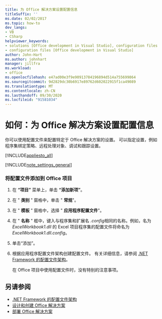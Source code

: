 ```yaml
---
title: 为 Office 解决方案设置配置信息
titleSuffix: ''
ms.date: 02/02/2017
ms.topic: how-to
dev_langs:
- VB
- CSharp
helpviewer_keywords:
- solutions [Office development in Visual Studio], configuration files
- configuration files [Office development in Visual Studio]
author: John-Hart
ms.author: johnhart
manager: jillfra
ms.workload:
- office
ms.openlocfilehash: e47ad00e3f9e90913784196894d514a755699864
ms.sourcegitcommit: 9d2829dc30b6917e89762d602022915f1ca49089
ms.translationtype: MT
ms.contentlocale: zh-CN
ms.lasthandoff: 09/30/2020
ms.locfileid: "91581034"
---
```

# <a name="how-to-set-up-configuration-information-for-an-office-solution"></a>如何：为 Office 解决方案设置配置信息
  你可以使用配置文件来配置特定于 Office 解决方案的设置。 可以指定设置，例如程序集绑定策略、远程处理对象、调试和跟踪设置。

 [!INCLUDE[appliesto_all](../vsto/includes/appliesto-all-md.md)]

 [!INCLUDE[note_settings_general](../sharepoint/includes/note-settings-general-md.md)]

### <a name="to-add-a-configuration-file-to-your-office-project"></a>将配置文件添加到 Office 项目

1. 在 **“项目”** 菜单上，单击 **“添加新项”**。

2. 在 " **类别** " 窗格中，单击 " **常规**"。

3. 在 " **模板** " 窗格中，选择 " **应用程序配置文件**"。

4. 在 " **名称** " 框中，键入与程序集和扩展名 *.config*相同的名称。例如，名为 *ExcelWorkbook1.dll* 的 Excel 项目程序集的配置文件将命名为 *ExcelWorkbook1.dll.config*。

5. 单击“添加”。

6. 根据应用程序配置文件架构创建配置文件。 有关详细信息，请参阅 [.NET Framework 的配置文件架构](/dotnet/framework/configure-apps/file-schema/index)。

   在 Office 项目中使用配置文件时，没有特别的注意事项。

## <a name="see-also"></a>另请参阅
- [.NET Framework 的配置文件架构](/dotnet/framework/configure-apps/file-schema/index)
- [设计和创建 Office 解决方案](../vsto/designing-and-creating-office-solutions.md)
- [部署 Office 解决方案](../vsto/deploying-an-office-solution.md)
